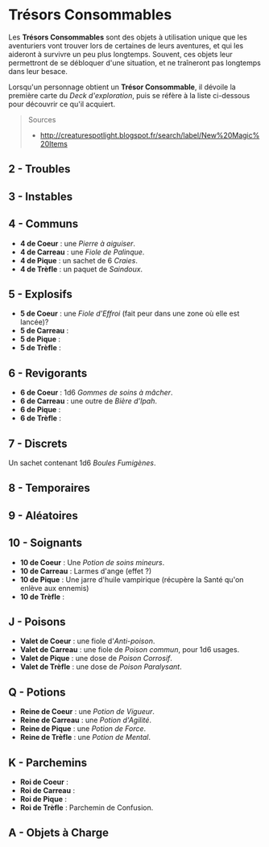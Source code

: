 # Trésors Consommables

Les **Trésors Consommables** sont des objets à utilisation unique que les aventuriers vont trouver lors de certaines de leurs aventures, et qui les aideront à survivre un peu plus longtemps. Souvent, ces objets leur permettront de se débloquer d'une situation, et ne traîneront pas longtemps dans leur besace.

Lorsqu'un personnage obtient un **Trésor Consommable**, il dévoile la première carte du _Deck d'exploration_, puis se réfère à la liste ci-dessous pour découvrir ce qu'il acquiert.

> Sources
> * http://creaturespotlight.blogspot.fr/search/label/New%20Magic%20Items

## 2 - Troubles

## 3 - Instables

## 4 - Communs

* **4 de Coeur** : une _Pierre à aiguiser_.
* **4 de Carreau** : une _Fiole de Palinque_.
* **4 de Pique** : un sachet de 6 _Craies_.
* **4 de Trèfle** : un paquet de _Saindoux_.

## 5 - Explosifs

* **5 de Coeur** : une _Fiole d'Effroi_ (fait peur dans une zone où elle est lancée)?
* **5 de Carreau** :
* **5 de Pique** :
* **5 de Trèfle** :

## 6 - Revigorants

* **6 de Coeur** : 1d6 _Gommes de soins à mâcher_.
* **6 de Carreau** : une outre de _Bière d'Ipah_.
* **6 de Pique** :
* **6 de Trèfle** :

## 7 - Discrets

Un sachet contenant 1d6 _Boules Fumigènes_.

## 8 - Temporaires

## 9 - Aléatoires

## 10 - Soignants

* **10 de Coeur** : Une _Potion de soins mineurs_.
* **10 de Carreau** : Larmes d'ange (effet ?)
* **10 de Pique** : Une jarre d'huile vampirique (récupère la Santé qu'on enlève aux ennemis)
* **10 de Trèfle** :

## J - Poisons

* **Valet de Coeur** : une fiole d'_Anti-poison_.
* **Valet de Carreau** : une fiole de _Poison commun_, pour 1d6 usages.
* **Valet de Pique** : une dose de _Poison Corrosif_.
* **Valet de Trèfle** : une dose de _Poison Paralysant_.

## Q - Potions

* **Reine de Coeur** : une _Potion de Vigueur_.
* **Reine de Carreau** : une _Potion d'Agilité_.
* **Reine de Pique** : une _Potion de Force_.
* **Reine de Trèfle** : une _Potion de Mental_.

## K - Parchemins

* **Roi de Coeur** :
* **Roi de Carreau** :
* **Roi de Pique** :
* **Roi de Trèfle** : Parchemin de Confusion.

## A - Objets à Charge

